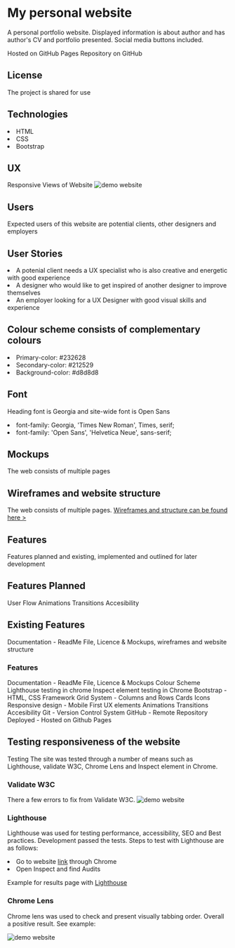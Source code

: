 <h1>My personal website</h1>
A personal portfolio website. Displayed information is about author and has author's CV and portfolio presented. Social media buttons included.

Hosted on GitHub Pages Repository on GitHub

<h2>License</h2>
The project is shared for use

<h2>Technologies</h2>
<li>HTML</li>
<li>CSS</li>
<li>Bootstrap</li>

<h2>UX</h2>
Responsive Views of Website
<img src="https://victoriabc.github.io/myhtmlproject/Portfolio_Victoria/assets/images/Demo_website.png" alt="demo website" title="Desktop Demo" style="max-width:100%;">

<h2>Users</h2>
Expected users of this website are potential clients, other designers and employers

<h2>User Stories</h2>
<li>A potenial client needs a UX specialist who is also creative and energetic with good experience</li>
<li>A designer who would like to get inspired of another designer to improve themselves</li>
<li>An employer looking for a UX Designer with good visual skills and experience</li>

<h2>Colour scheme consists of complementary colours</h2>
<li>Primary-color: #232628</li>
<li>Secondary-color: #212529</li>
<li>Background-color: #d8d8d8</li>

<h2>Font</h2>
<p>Heading font is Georgia and site-wide font is Open Sans</p>
<li>font-family: Georgia, 'Times New Roman', Times, serif;</li>
<li>font-family: 'Open Sans', 'Helvetica Neue', sans-serif;</li>

<h2>Mockups</h2>
The web consists of multiple pages

<h2>Wireframes and website structure</h2>
The web consists of multiple pages. 
<a href="https://github.com/VictoriaBC/myhtmlproject/blob/master/Wireframes_Website_structure.pdf">Wireframes and structure can be found here > <a>

<h2>Features</h2>
Features planned and existing, implemented and outlined for later development

<h2>Features Planned</h2>
User Flow
Animations
Transitions
Accesibility

<h2>Existing Features</h2>
Documentation - ReadMe File, Licence & Mockups, wireframes and website structure
<h3>Features</h3>
Documentation - ReadMe File, Licence & Mockups
Colour Scheme
Lighthouse testing in chrome
Inspect element testing in Chrome
Bootstrap - HTML, CSS Framework
Grid System - Columns and Rows
Cards
Icons
Responsive design - Mobile First
UX elements
Animations
Transitions
Accesibility
Git - Version Control System
GitHub - Remote Repository
Deployed - Hosted on Github Pages

<h2>Testing responsiveness of the website</h2>
Testing
The site was tested through a number of means such as Lighthouse, validate W3C, Chrome Lens and Inspect element in Chrome.

<h3>Validate W3C</h3>
There a few errors to fix from Validate W3C.
<img src="https://victoriabc.github.io/myhtmlproject/Portfolio_Victoria/assets/images/Screen Shot 2019-12-10 at 19.56.01.png" alt="demo website" title="Desktop Demo" style="max-width:100%;">

<h3>Lighthouse</h3>
<p>Lighthouse was used for testing performance, accessibility, SEO and Best practices. Development passed the tests. Steps to test with Lighthouse are as follows:</p>
<li>Go to website <a href="https://victoriabc.github.io/myhtmlproject/Portfolio_Victoria/index.html">link</a> through Chrome</li>
<li>Open Inspect and find Audits</li>
<p>Example for results page with <a href="https://github.com/VictoriaBC/myhtmlproject/blob/master/victoriabc.github.io-20191210T173217.html">Lighthouse</a></p> 
<h3>Chrome Lens</h3>
<p>Chrome lens was used to check and present visually tabbing order. Overall a positive result. See example:</p>
<img src="https://victoriabc.github.io/myhtmlproject/Portfolio_Victoria/assets/images/Screen Shot 2019-12-10 at 17.47.55.png" alt="demo website" title="Desktop Demo" style="max-width:100%;">
